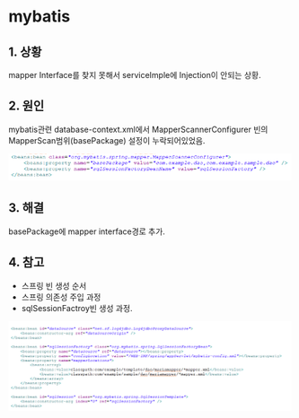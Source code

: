 # mybatis

## 1. 상황
mapper Interface를 찾지 못해서 serviceImple에 Injection이 안되는 상황.<br/>


## 2. 원인
mybatis관련 database-context.xml에서  MapperScannerConfigurer 빈의 MapperScan범위(basePackage) 설정이 누락되어있었음.

![](/resource/img/dwyt0603_1.png)


## 3. 해결
basePackage에 mapper interface경로 추가.<br>



## 4. 참고
- 스프링 빈 생성 순서
- 스프링 의존성 주입 과정
- sqlSessionFactroy빈 생성 과정.


![](/resource/img/dwyt0603_2.png)